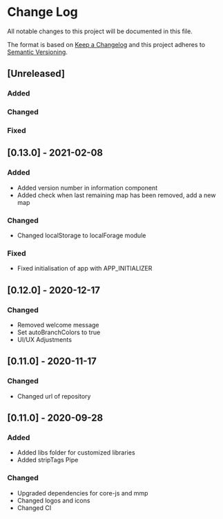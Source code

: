 # Change Log
All notable changes to this project will be documented in this file.

The format is based on [Keep a Changelog](http://keepachangelog.com/)
and this project adheres to [Semantic Versioning](http://semver.org/).

## [Unreleased]

### Added

### Changed

### Fixed

## [0.13.0] - 2021-02-08
### Added
- Added version number in information component
- Added check when last remaining map has been removed, add a new map

### Changed
- Changed localStorage to localForage module

### Fixed
- Fixed initialisation of app with APP_INITIALIZER
## [0.12.0] - 2020-12-17

### Changed
- Removed welcome message
- Set autoBranchColors to true
- UI/UX Adjustments

## [0.11.0] - 2020-11-17
### Changed
- Changed url of repository
## [0.11.0] - 2020-09-28
### Added
- Added libs folder for customized libraries
- Added stripTags Pipe

### Changed
- Upgraded dependencies for core-js and mmp
- Changed logos and icons
- Changed CI